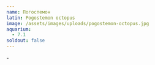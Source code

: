 ```yaml
---
name: Погостемон
latin: Pogostemon octopus
image: /assets/images/uploads/pogostemon-octopus.jpg
aquarium:
  - 7.1
soldout: false
---
```

\-
